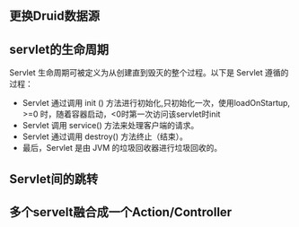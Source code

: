## 更换Druid数据源

## servlet的生命周期
Servlet 生命周期可被定义为从创建直到毁灭的整个过程。以下是 Servlet 遵循的过程：
- Servlet 通过调用 init () 方法进行初始化,只初始化一次，使用loadOnStartup, >=0 时，随着容器启动，<0时第一次访问该servlet时init
- Servlet 调用 service() 方法来处理客户端的请求。
- Servlet 通过调用 destroy() 方法终止（结束）。
- 最后，Servlet 是由 JVM 的垃圾回收器进行垃圾回收的。

## Servlet间的跳转

## 多个servelt融合成一个Action/Controller